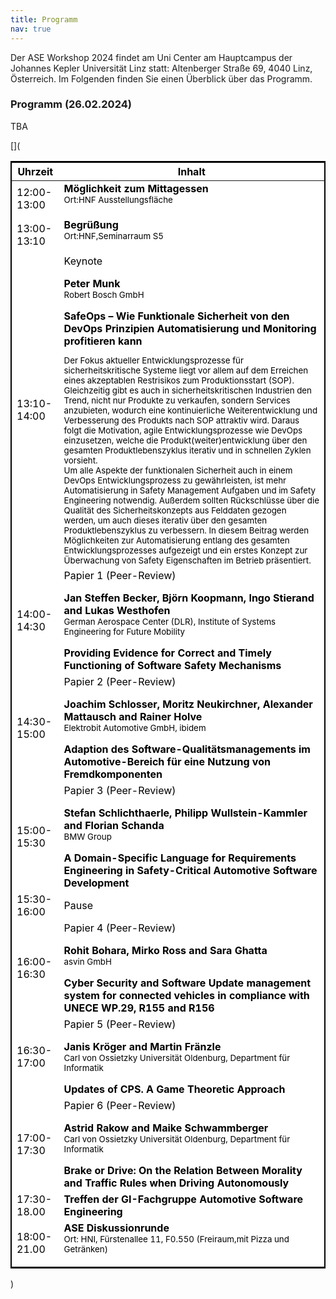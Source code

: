 ```yaml
---
title: Programm
nav: true
---
```


Der ASE Workshop 2024 findet am Uni Center am Hauptcampus der Johannes Kepler Universität Linz statt: Altenberger Straße 69, 4040 Linz, Österreich.
Im Folgenden finden Sie einen Überblick über das Programm. 


### Programm (26.02.2024)

TBA

<head>
<!-- CSS Code: Place this code in the document's head (between the 'head' tags) -->
<style>
table.GeneratedTable {
  width: 100%;
  background-color: #ffffff;
  border-collapse: collapse;
  border-width: 2px;
  border-color: #000000;
  border-style: solid;
  color: #000000;
}

table.GeneratedTable td, table.GeneratedTable th {
  border-width: 2px;
  border-color: #000000;
  border-style: solid;
  padding: 3px;
}

table.GeneratedTable thead {
  background-color: #c0c0c0;
}
</style>
</head>


[](
<!-- HTML Code: Place this code in the document's body (between the 'body' tags) where the table should appear -->
<table class="GeneratedTable">
  <thead>
    <tr>
      <th>Uhrzeit</th>
      <th>Inhalt</th>
    </tr>
  </thead>
  <tbody>
    <tr>
      <td>12:00-13:00</td>
      <td>
        <b>Möglichkeit zum Mittagessen</b> <br/>
          <sup> Ort:HNF Ausstellungsfläche </sup> <p></p>
      </td>
    </tr>
    <tr>
      <td>13:00-13:10</td>
      <td>
        <b>Begrüßung</b> <br/>
          <sup> Ort:HNF,Seminarraum S5 </sup> <p></p>
      </td>
    </tr>  
    <tr>
      <td>13:10-14:00</td>
      <td>Keynote<p></p>
        <b>Peter Munk</b> <br/>
          <sup> Robert Bosch GmbH  </sup> <p></p>
        <b>SafeOps – Wie Funktionale Sicherheit von den DevOps Prinzipien Automatisierung und Monitoring profitieren kann</b> 
        <sup><p></p> Der Fokus aktueller Entwicklungsprozesse für sicherheitskritische Systeme liegt vor allem auf dem Erreichen eines akzeptablen Restrisikos zum Produktionsstart (SOP). Gleichzeitig gibt es auch in sicherheitskritischen Industrien den Trend, nicht nur Produkte zu verkaufen, sondern Services anzubieten, wodurch eine kontinuierliche Weiterentwicklung und Verbesserung des Produkts nach SOP attraktiv wird. Daraus folgt die Motivation, agile Entwicklungsprozesse wie DevOps einzusetzen, welche die Produkt(weiter)entwicklung über den gesamten Produktlebenszyklus iterativ und in schnellen Zyklen vorsieht.<br/>
Um alle Aspekte der funktionalen Sicherheit auch in einem DevOps Entwicklungsprozess zu gewährleisten, ist mehr Automatisierung in Safety Management Aufgaben und im Safety Engineering notwendig. Außerdem sollten Rückschlüsse über die Qualität des Sicherheitskonzepts aus Felddaten gezogen werden, um auch dieses iterativ über den gesamten Produktlebenszyklus zu verbessern. In diesem Beitrag werden Möglichkeiten zur Automatisierung entlang des gesamten Entwicklungsprozesses aufgezeigt und ein erstes Konzept zur Überwachung von Safety Eigenschaften im Betrieb präsentiert.</sup></td>
    </tr>    
    <tr>
      <td>14:00-14:30</td>
      <td>Papier 1 (Peer-Review)<p></p>
        <b>Jan Steffen Becker, Björn Koopmann, Ingo Stierand and Lukas Westhofen</b> <br/>
        <sup>  German Aerospace Center (DLR), Institute of Systems Engineering for Future Mobility</sup> <p></p>
        <b>Providing Evidence for Correct and Timely Functioning of Software Safety Mechanisms</b> <br/>
        </td>
     </tr>  
    <tr>
      <td>14:30-15:00</td>
      <td>Papier 2 (Peer-Review)<p></p>
        <b> Joachim Schlosser, Moritz Neukirchner, Alexander Mattausch and Rainer Holve </b> <br/>
        <sup> Elektrobit Automotive GmbH, ibidem </sup> <p></p>
        <b>Adaption des Software-Qualitätsmanagements im Automotive-Bereich für eine Nutzung von Fremdkomponenten</b> <br/>
        </td>
     </tr>  
    <tr>
      <td>15:00-15:30</td>
      <td>Papier 3 (Peer-Review)<p></p>
        <b>Stefan Schlichthaerle, Philipp Wullstein-Kammler and Florian Schanda</b> <br/>
        <sup> BMW Group</sup> <p></p>
        <b>A Domain-Specific Language for Requirements Engineering in Safety-Critical Automotive Software Development</b> <br/>
        </td>
     </tr>  
     <tr>
      <td>15:30-16:00</td>
      <td>Pause</td>
    </tr>
    <tr>
      <td>16:00-16:30</td>
      <td>Papier 4 (Peer-Review)<p></p>
        <b>Rohit Bohara, Mirko Ross and Sara Ghatta </b> <br/>
        <sup> asvin GmbH</sup> <p></p>
        <b>Cyber Security and Software Update management system for connected vehicles in compliance with UNECE WP.29, R155 and R156</b> <br/>
        </td>
     </tr>  
    <tr>
      <td>16:30-17:00</td>
      <td>Papier 5 (Peer-Review)<p></p>
        <b>Janis Kröger and Martin Fränzle</b> <br/>
        <sup> Carl von Ossietzky Universität Oldenburg, Department für Informatik</sup> <p></p>
        <b>Updates of CPS. A Game Theoretic Approach</b> <br/>
        </td>
     </tr>  
    <tr>
      <td>17:00-17:30</td>
      <td>Papier 6 (Peer-Review)<p></p>
        <b>Astrid Rakow and Maike Schwammberger</b> <br/>
        <sup> Carl von Ossietzky Universität Oldenburg, Department für Informatik</sup> <p></p>
        <b>Brake or Drive: On the Relation Between Morality and Traffic Rules when Driving Autonomously</b> <br/>
        </td>
     </tr>  
    <tr>      
      <td>17:30-18.00</td>
      <td><b>Treffen der GI-Fachgruppe Automotive Software Engineering</b></td>  
    </tr>  
    <tr>      
      <td>18:00-21.00</td>
      <td><b>ASE Diskussionrunde</b><br/>
          <sup> Ort: HNI, Fürstenallee 11, F0.550 (Freiraum,mit Pizza und Getränken) </sup> <p></p>
      </td>
    </tr>  
</table>
)
